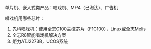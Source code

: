 单片机、嵌入式类产品：唱戏机、MP4（已淘汰）、广告机

唱戏机用哪些芯片：
1. 先科唱戏机：使用全志C100主控芯片（F1C100），Linux或全志Melis
2. 全志R8智能唱戏机解决方案
3. 炬力ATJ2273B，UCOS系统